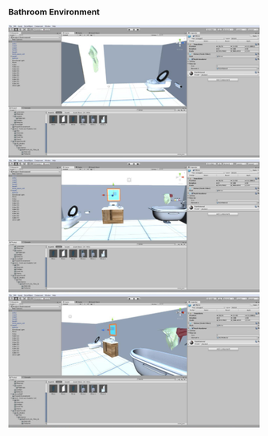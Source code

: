 ### Bathroom Environment
<img src="Environment Screenshots-1.jpg" />
<img src="Environment Screenshots1-1.jpg" />
<img src="Environment Screenshots2-1.jpg" />
